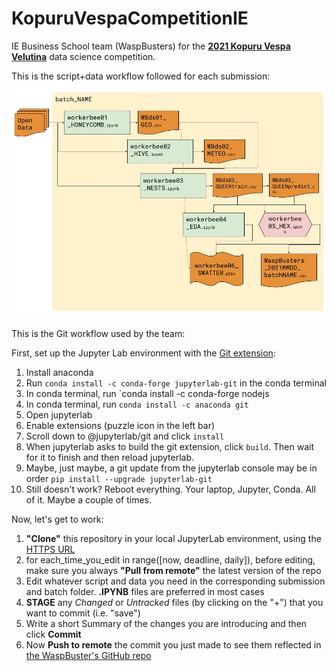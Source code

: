 # KopuruVespaCompetitionIE
IE Business School team (WaspBusters) for the [**2021 Kopuru Vespa Velutina**](https://kopuru.com/desafio/vespa-velutina/) data science competition.

This is the script+data workflow followed for each submission:
![WaspBusters workflow](https://github.com/IEwaspbusters/KopuruVespaCompetitionIE/raw/main/Competition_subs/Beeswax.jpg "THE BEESWAX is the glue that keeps it all together")

This is the Git workflow used by the team:

First, set up the Jupyter Lab environment with the [Git extension](https://github.com/jupyterlab/jupyterlab-git):
1. Install anaconda
2. Run `conda install -c conda-forge jupyterlab-git` in the conda terminal
3. In conda terminal, run `conda install -c conda-forge nodejs
4. In conda terminal, run `conda install -c anaconda git`
5. Open jupyterlab
6. Enable extensions (puzzle icon in the left bar)
7. Scroll down to @jupyterlab/git and click `install`
8. When jupyterlab asks to build the git extension, click `build`. Then wait for it to finish and then reload jupyterlab.
9. Maybe, just maybe, a git update from the jupyterlab console may be in order `pip install --upgrade jupyterlab-git`
10. Still doesn't work? Reboot everything. Your laptop, Jupyter, Conda. All of it. Maybe a couple of times.

Now, let's get to work:
1. **"Clone"** this repository in your local JupyterLab environment, using the [HTTPS URL](https://github.com/IEwaspbusters/KopuruVespaCompetitionIE.git)
4. for each_time_you_edit in range([now, deadline, daily]), before editing, make sure you always **"Pull from remote"** the latest version of the repo
5. Edit whatever script and data you need in the corresponding submission and batch folder. **.IPYNB** files are preferred in most cases
6. **STAGE** any _Changed_ or _Untracked_ files (by clicking on the "+") that you want to commit (i.e. "save")
7. Write a short Summary of the changes you are introducing and then click **Commit**
8. Now **Push to remote** the commit you just made to see them reflected in [the WaspBuster's GitHub repo](https://github.com/IEwaspbusters/KopuruVespaCompetitionIE)
